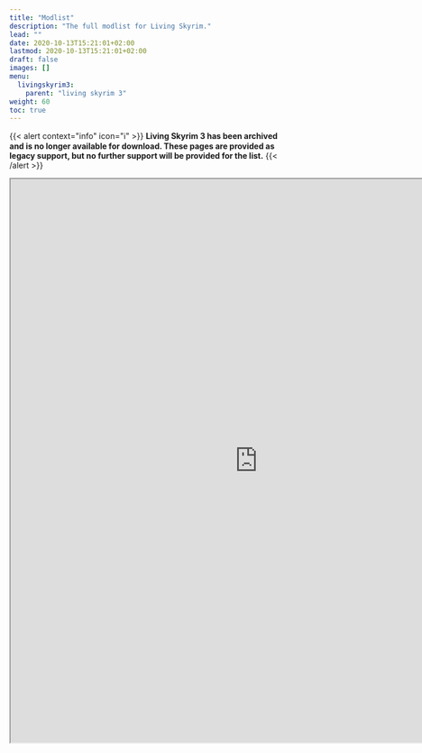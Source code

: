 ```yaml
---
title: "Modlist"
description: "The full modlist for Living Skyrim."
lead: ""
date: 2020-10-13T15:21:01+02:00
lastmod: 2020-10-13T15:21:01+02:00
draft: false
images: []
menu:
  livingskyrim3:
    parent: "living skyrim 3"
weight: 60
toc: true
---
```


{{< alert context="info" icon="ℹ️" >}}
**Living Skyrim 3 has been archived and is no longer available for download. These pages are provided as legacy support, but no further support will be provided for the list.**
{{< /alert >}}

<iframe src="https://loadorderlibrary.com/lists/living-skyrim-3-6/embed/modlist.txt" width="875" height="1000" sandbox="allow-scripts" ></iframe>